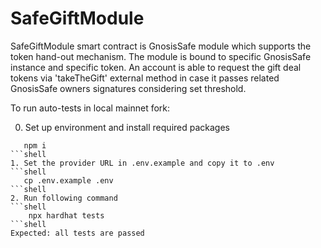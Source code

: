 # SafeGiftModule

SafeGiftModule smart contract is GnosisSafe module which supports the token
hand-out mechanism. The module is bound to specific GnosisSafe instance and
specific token. An account is able to request the gift deal tokens via
'takeTheGift' external method in case it passes related GnosisSafe owners
signatures considering set threshold.

To run auto-tests in local mainnet fork:

0. Set up environment and install required packages
```shell
   npm i
```shell
1. Set the provider URL in .env.example and copy it to .env
```shell
   cp .env.example .env
```shell
2. Run following command
```shell
    npx hardhat tests
```shell
Expected: all tests are passed